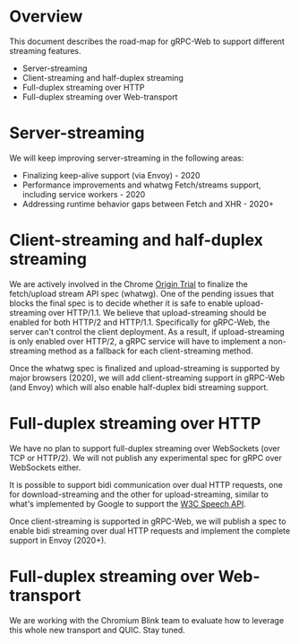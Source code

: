 # Overview

This document describes the road-map for gRPC-Web to support different streaming features.
* Server-streaming
* Client-streaming and half-duplex streaming
* Full-duplex streaming over HTTP
* Full-duplex streaming over Web-transport

# Server-streaming

We will keep improving server-streaming in the following areas:
* Finalizing keep-alive support (via Envoy) - 2020
* Performance improvements and whatwg Fetch/streams support, including service workers - 2020
* Addressing runtime behavior gaps between Fetch and XHR - 2020+

# Client-streaming and half-duplex streaming

We are actively involved in the Chrome [Origin Trial](https://developers.chrome.com/origintrials/#/view_trial/3524066708417413121) 
to finalize the fetch/upload stream API spec (whatwg). One of the pending issues that blocks the final spec is to decide whether it is safe to enable
upload-streaming over HTTP/1.1. We believe that upload-streaming should be enabled for both HTTP/2 and HTTP/1.1. Specifically for gRPC-Web, the server can't control 
the client deployment. As a result, if upload-streaming is only enabled over HTTP/2, a gRPC service will have to implement a non-streaming method 
as a fallback for each client-streaming method.

Once the whatwg spec is finalized and upload-streaming is supported by major browsers (2020), we will add client-streaming support
in gRPC-Web (and Envoy) which will also enable half-duplex bidi streaming support.

# Full-duplex streaming over HTTP

We have no plan to support full-duplex streaming over WebSockets (over TCP or HTTP/2). We will not publish any experimental spec for gRPC over WebSockets either.

It is possible to support bidi communication over dual HTTP requests, one for download-streaming and the other for upload-streaming, 
similar to what's implemented by Google to support the [W3C Speech API](https://wicg.github.io/speech-api/). 

Once client-streaming is supported in gRPC-Web, we will publish a spec to enable bidi streaming over dual HTTP requests and implement the complete support in Envoy (2020+).

# Full-duplex streaming over Web-transport

We are working with the Chromium Blink team to evaluate how to leverage this whole new transport and QUIC. Stay tuned. 
